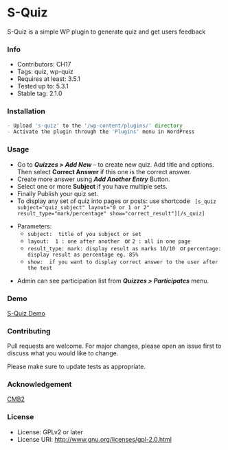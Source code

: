 # S-Quiz

S-Quiz is a simple WP plugin to generate quiz and get users feedback

### Info


- Contributors: CH17
- Tags: quiz, wp-quiz
- Requires at least: 3.5.1
- Tested up to: 5.3.1
- Stable tag: 2.1.0


### Installation

```php
- Upload 's-quiz' to the '/wp-content/plugins/' directory
- Activate the plugin through the 'Plugins' menu in WordPress
```

### Usage


- Go to ***Quizzes > Add New*** – to create new quiz. Add title and options. Then select **Correct Answer** if this one is the correct answer. 
- Create more answer using ***Add Another Entry*** Button. 
- Select one or more **Subject** if you have multiple sets. 
- Finally Publish your quiz set.
- To display any set of quiz into pages or posts: use shortcode
``` [s_quiz subject="quiz_subject" layout="0 or 1 or 2" result_type="mark/percentage" show="correct_result"][/s_quiz]```
* Parameters:
   * ```subject:  title of you subject or set ```
   * ```layout:  1 : one after another ```  or ``` 2 : all in one page ```
   * ```result_type: mark: display result as marks 10/10 ``` or ```percentage: display result as percentage eg. 85%```
  * ```show:  if you want to display correct answer to the user after the test ```
 
- Admin can see participation list from ***Quizzes > Participates*** menu.

### Demo
[S-Quiz Demo](http://lab.systway.com/s-quiz/2016/06/17/demo-quiz/)


### Contributing
Pull requests are welcome. For major changes, please open an issue first to discuss what you would like to change.

Please make sure to update tests as appropriate.

### Acknowledgement
[CMB2](https://github.com/CMB2/CMB2)

### License

- License: GPLv2 or later
- License URI: <http://www.gnu.org/licenses/gpl-2.0.html>